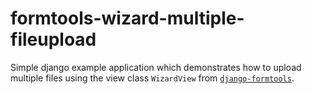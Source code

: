 # formtools-wizard-multiple-fileupload
Simple django example application which demonstrates how to upload multiple files using the view class ``WizardView`` from [``django-formtools``](https://github.com/django/django-formtools/tree/2.1/formtools).
